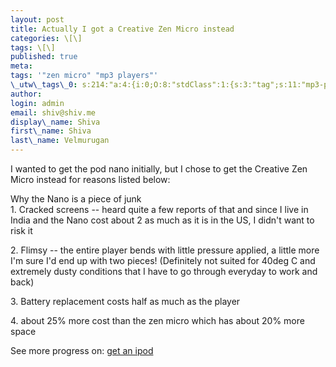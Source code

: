 ```yaml
---
layout: post
title: Actually I got a Creative Zen Micro instead
categories: \[\]
tags: \[\]
published: true
meta:
tags: '"zen micro" "mp3 players"'
\_utw\_tags\_0: s:214:"a:4:{i:0;O:8:"stdClass":1:{s:3:"tag";s:11:"mp3-players";}i:1;O:8:"stdClass":1:{s:3:"tag";s:15:"Random-Thoughts";}i:2;O:8:"stdClass":1:{s:3:"tag";s:10:"Technology";}i:3;O:8:"stdClass":1:{s:3:"tag";s:9:"zen-micro";}}";
author:
login: admin
email: shiv@shiv.me
display\_name: Shiva
first\_name: Shiva
last\_name: Velmurugan
---
```


I wanted to get the pod nano initially, but I chose to get the Creative Zen Micro instead for reasons listed below:

Why the Nano is a piece of junk  
1\. Cracked screens -- heard quite a few reports of that and since I live in India and the Nano cost about 2 as much as it is in the US, I didn't want to risk it

2\. Flimsy -- the entire player bends with little pressure applied, a little more I'm sure I'd end up with two pieces! (Definitely not suited for 40deg C and extremely dusty conditions that I have to go through everyday to work and back)

3\. Battery replacement costs half as much as the player

4\. about 25% more cost than the zen micro which has about 20% more space

See more progress on: [get an ipod][0]


[0]: http://www.43things.com/people/progress/shvelmur?on=471701